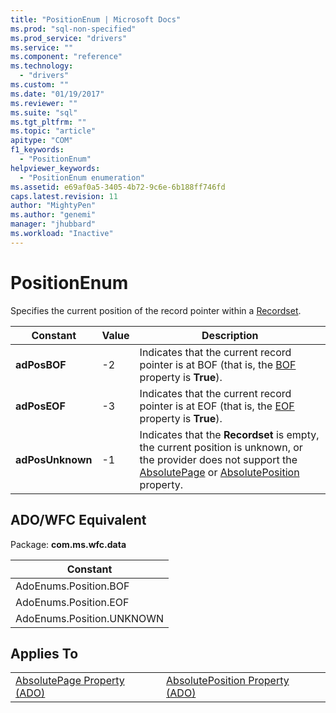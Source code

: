 ```yaml
---
title: "PositionEnum | Microsoft Docs"
ms.prod: "sql-non-specified"
ms.prod_service: "drivers"
ms.service: ""
ms.component: "reference"
ms.technology:
  - "drivers"
ms.custom: ""
ms.date: "01/19/2017"
ms.reviewer: ""
ms.suite: "sql"
ms.tgt_pltfrm: ""
ms.topic: "article"
apitype: "COM"
f1_keywords: 
  - "PositionEnum"
helpviewer_keywords: 
  - "PositionEnum enumeration"
ms.assetid: e69af0a5-3405-4b72-9c6e-6b188ff746fd
caps.latest.revision: 11
author: "MightyPen"
ms.author: "genemi"
manager: "jhubbard"
ms.workload: "Inactive"
---
```

# PositionEnum
Specifies the current position of the record pointer within a [Recordset](../../../ado/reference/ado-api/recordset-object-ado.md).  
  
|Constant|Value|Description|  
|--------------|-----------|-----------------|  
|**adPosBOF**|-2|Indicates that the current record pointer is at BOF (that is, the [BOF](../../../ado/reference/ado-api/bof-eof-properties-ado.md) property is **True**).|  
|**adPosEOF**|-3|Indicates that the current record pointer is at EOF (that is, the [EOF](../../../ado/reference/ado-api/bof-eof-properties-ado.md) property is **True**).|  
|**adPosUnknown**|-1|Indicates that the **Recordset** is empty, the current position is unknown, or the provider does not support the [AbsolutePage](../../../ado/reference/ado-api/absolutepage-property-ado.md) or [AbsolutePosition](../../../ado/reference/ado-api/absoluteposition-property-ado.md) property.|  
  
## ADO/WFC Equivalent  
 Package: **com.ms.wfc.data**  
  
|Constant|  
|--------------|  
|AdoEnums.Position.BOF|  
|AdoEnums.Position.EOF|  
|AdoEnums.Position.UNKNOWN|  
  
## Applies To  
  
|||  
|-|-|  
|[AbsolutePage Property (ADO)](../../../ado/reference/ado-api/absolutepage-property-ado.md)|[AbsolutePosition Property (ADO)](../../../ado/reference/ado-api/absoluteposition-property-ado.md)|
